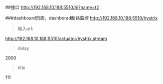 ##接口
http://192.168.10.188:5510/hi?name=t2

###dashboard页面，dashborad断路监控
   http://192.168.10.188:5510/hystrix
>输入url:

  http://192.168.10.188:5510/actuator/hystrix.stream
>delay

 2000
>title

 111